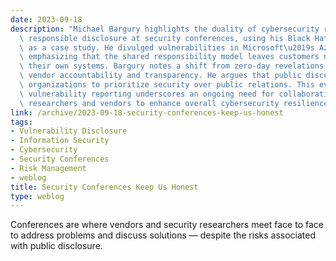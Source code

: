 ```yaml
---
date: 2023-09-18
description: "Michael Bargury highlights the duality of cybersecurity research and\
  \ responsible disclosure at security conferences, using his Black Hat USA presentation\
  \ as a case study. He divulged vulnerabilities in Microsoft\u2019s Azure environment,\
  \ emphasizing that the shared responsibility model leaves customers needing to secure\
  \ their own systems. Bargury notes a shift from zero-day revelations to fostering\
  \ vendor accountability and transparency. He argues that public discourse can compel\
  \ organizations to prioritize security over public relations. This evolution in\
  \ vulnerability reporting underscores an ongoing need for collaboration between\
  \ researchers and vendors to enhance overall cybersecurity resilience."
link: /archive/2023-09-18-security-conferences-keep-us-honest
tags:
- Vulnerability Disclosure
- Information Security
- Cybersecurity
- Security Conferences
- Risk Management
- weblog
title: Security Conferences Keep Us Honest
type: weblog
---
```


Conferences are where vendors and security researchers meet face to face to address problems and discuss solutions — despite the risks associated with public disclosure.

